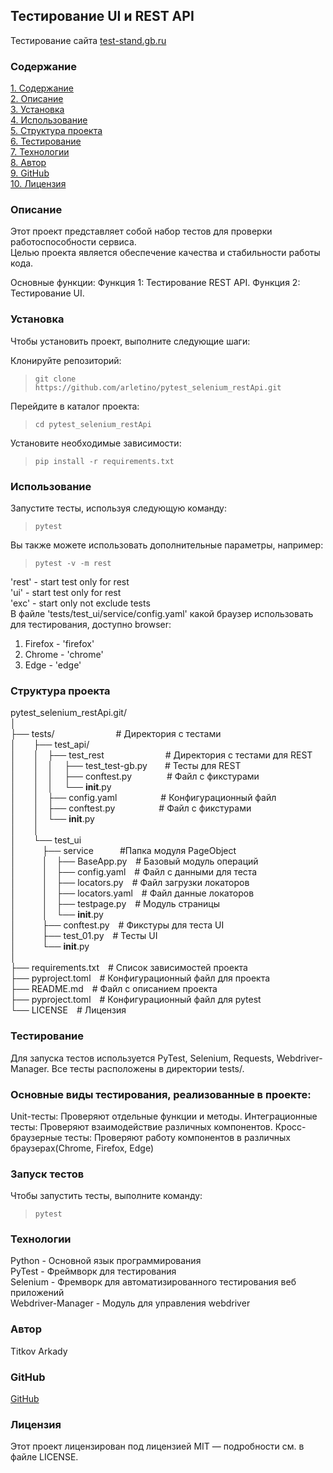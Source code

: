 ## Тестирование UI и REST API   

Тестирование сайта [test-stand.gb.ru](http://test-stand.gb.ru  )

### Содержание

[1. Содержание](#содержание)  
[2. Описание](#описание)  
[3. Установка](#установка)  
[4. Использование](#использование)  
[5. Структура проекта](#структура-проекта)  
[6. Тестирование](#тестирование)  
[7. Технологии](#технологии)  
[8. Автор](#автор)  
[9. GitHub](#github)  
[10. Лицензия](#лицензия)  
  

### Описание
Этот проект представляет собой набор тестов для проверки работоспособности сервиса.  
Целью проекта является обеспечение качества и стабильности работы кода.  

Основные функции:
Функция 1: Тестирование REST API.
Функция 2: Тестирование UI.

### Установка
Чтобы установить проект, выполните следующие шаги:

Клонируйте репозиторий:   
>```git clone https://github.com/arletino/pytest_selenium_restApi.git```  

Перейдите в каталог проекта:

>```cd pytest_selenium_restApi```  

Установите необходимые зависимости:

>```pip install -r requirements.txt```  

### Использование  
Запустите тесты, используя следующую команду:  
>```pytest```  

Вы также можете использовать дополнительные параметры, например:  

>```pytest -v -m rest```  

'rest' - start test only for rest  
'ui' - start test only for rest    
'exc' - start only not exclude tests  
В файле 'tests/test_ui/service/config.yaml' какой браузер использовать для тестирования, доступно browser:  
1. Firefox - 'firefox'  
2. Chrome - 'chrome'  
3. Edge - 'edge'  

### Структура проекта  
pytest_selenium_restApi.git/  
│  
├── tests/&emsp;&emsp;&emsp;&emsp;&emsp;&emsp;&emsp;# Директория с тестами  
│&emsp;&emsp;├── test_api/  
│&emsp;&emsp;│&emsp;├── test_rest&emsp;&emsp;&emsp;&emsp;&emsp;&emsp;&emsp;# Директория с тестами для REST  
│&emsp;&emsp;│&emsp;│&emsp;    ├── test_test-gb.py&emsp;&emsp;# Тесты для REST  
│&emsp;&emsp;│&emsp;│&emsp;    ├── conftest.py&emsp;&emsp;&emsp;&emsp;# Файл с фикстурами  
│&emsp;&emsp;│&emsp;│&emsp;    └── __init__.py  
│&emsp;&emsp;│&emsp;├── config.yaml&emsp;&emsp;&emsp;&emsp;&emsp;# Конфигурационный файл  
│&emsp;&emsp;│&emsp;├── conftest.py&emsp;&emsp;&emsp;&emsp;&emsp;# Файл с фикстурами  
│&emsp;&emsp;│&emsp;└── __init__.py     
│&emsp;&emsp;│  
│&emsp;&emsp;└── test_ui  
│&emsp;&emsp;&emsp;├── service&emsp;&emsp;&emsp;#Папка модуля PageObject  
│&emsp;&emsp;&emsp;│&emsp;├── BaseApp.py&emsp;# Базовый модуль операций  
│&emsp;&emsp;&emsp;│&emsp;├── config.yaml&emsp;# Файл с данными для теста  
│&emsp;&emsp;&emsp;│&emsp;├── locators.py&emsp;# Файл загрузки локаторов  
│&emsp;&emsp;&emsp;│&emsp;├── locators.yaml&emsp;# Файл данные локаторов  
│&emsp;&emsp;&emsp;│&emsp;├── testpage.py&emsp;# Модуль страницы  
│&emsp;&emsp;&emsp;│&emsp;└── __init__.py  
│&emsp;&emsp;&emsp;├── conftest.py&emsp;# Фикстуры для теста UI  
│&emsp;&emsp;&emsp;├── test_01.py&emsp;# Тесты UI  
│&emsp;&emsp;&emsp;└── __init__.py  
│&emsp;&emsp;&emsp;  
├── requirements.txt&emsp;# Список зависимостей проекта  
├── pyproject.toml&emsp;# Конфигурационный файл для проекта  
├── README.md&emsp;# Файл с описанием проекта  
├── pyproject.toml&emsp;# Конфигурационный файл для pytest  
└── LICENSE&emsp;# Лицензия  

### Тестирование  
Для запуска тестов используется PyTest, Selenium, Requests, Webdriver-Manager. Все тесты расположены в директории tests/.  
### Основные виды тестирования, реализованные в проекте:  
Unit-тесты: Проверяют отдельные функции и методы.
Интеграционные тесты: Проверяют взаимодействие различных компонентов.
Кросс-браузерные тесты: Проверяют работу компонентов в различных браузерах(Chrome, Firefox, Edge)  
### Запуск тестов
Чтобы запустить тесты, выполните команду:
>```pytest```  
### Технологии  
Python - Основной язык программирования  
PyTest - Фреймворк для тестирования  
Selenium - Фремворк для автоматизированного тестирования веб приложений  
Webdriver-Manager - Модуль для управления webdriver
### Автор
Titkov Arkady
### GitHub 
[GitHub](https://github.com/arletino)  
### Лицензия  
Этот проект лицензирован под лицензией MIT — подробности см. в файле LICENSE.